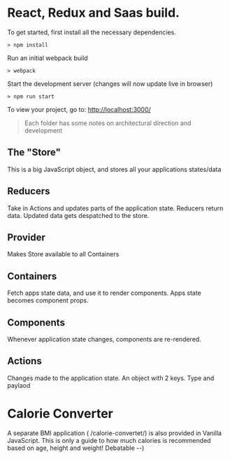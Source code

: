 

# React, Redux and Saas build.

To get started, first install all the necessary dependencies.
```
> npm install
```

Run an initial webpack build
```
> webpack
```

Start the development server (changes will now update live in browser)
```
> npm run start
```

To view your project, go to: [http://localhost:3000/](http://localhost:3000/)

> Each folder has some notes on architectural direction and development


## The "Store"

This is a big JavaScript object, and stores all your applications states/data

## Reducers

Take in Actions and updates parts of the application state. Reducers return data. 
Updated data gets despatched to the store.


## Provider

Makes Store available to all Containers

## Containers

Fetch apps state data, and use it to render components. Apps state becomes component props.

## Components

Whenever application state changes, components are re-rendered.

## Actions

Changes made to the application state. An object with 2 keys. Type and paylaod


# Calorie Converter

A separate BMI application  (  /calorie-convertet/) is also provided in Vanilla JavaScript. This is only a guide to how much 
calories is recommended based on age, height and weight! Debatable --)